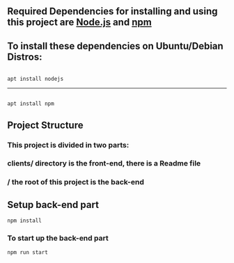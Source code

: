 ## Required Dependencies for installing and using this project are [Node.js](https://nodejs.org/) and [npm](https://www.npmjs.com/)



## To install these dependencies on Ubuntu/Debian Distros:

```

apt install nodejs

```

<hr>

```

apt install npm

```

## Project Structure

### This project is divided in two parts:

### clients/ directory is the front-end, there is a Readme file

### / the root of this project is the back-end

## Setup back-end part

```
npm install
```

### To start up the back-end part

```
npm run start
```

